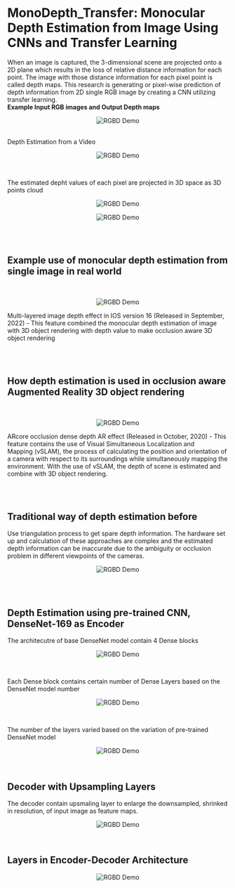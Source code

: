 # MonoDepth_Transfer: Monocular Depth Estimation from Image Using CNNs and Transfer Learning
When an image is captured, the 3-dimensional scene are projected onto a 2D plane which results in the loss of relative distance information for each point. 
The image with those distance information for each pixel point is called depth maps. This research is generating or pixel-wise prediction of depth information from 2D single RGB image by creating a CNN utilizing transfer learning.
<br>
**Example Input RGB images and Output Depth maps**
<p align="center">
  <img style="max-width:500px" src="depth_output_results/results_img.png" width="" alt="RGBD Demo">
</p>

<br>
Depth Estimation from a Video
<p align="center">
  <img style="max-width:500px" src="depth_output_results/video_depth_result.gif" width="" alt="RGBD Demo">
</p>
<br>

The estimated depht values of each pixel are projected in 3D space as 3D points cloud
<p align="center">
  <img style="max-width:500px" src="other_pictures/point_cloud1.png" width="" alt="RGBD Demo">
</p>

<p align="center">
  <img style="max-width:500px" src="other_pictures/point_cloud2.png" width="" alt="RGBD Demo">
</p>

<br><br>



## Example use of monocular depth estimation from single image in real world
<br>
<p align="center">
  <img style="max-width:500px" src="https://github.com/kelvin-kkw/MonoDepth_Transfer/assets/105034699/2be71d1a-363e-4918-856e-e8b62d7b1e3a" width="" alt="RGBD Demo">
</p>
Multi-layered image depth effect in IOS version 16 (Released in September, 2022)
- This feature combined the monocular depth estimation of image with 3D object rendering with depth value to make occlusion aware 3D object rendering

<br><br>
## How depth estimation is used in occlusion aware Augmented Reality 3D object rendering
<br>
<p align="center">
  <img style="max-width:500px" src="other_pictures/cat_occ.png" width="" alt="RGBD Demo">
</p>
ARcore occlusion dense depth AR effect (Released in October, 2020)
- This feature contains the use of Visual Simultaneous Localization and Mapping (vSLAM), the process of calculating the position and orientation of a camera with respect to its surroundings while simultaneously mapping the environment. With the use of vSLAM, the depth of scene is estimated and combine with 3D object rendering.

<br><br>



## Traditional way of depth estimation before
Use triangulation process to get spare depth information. The hardware set up and calculation of these 
approaches are complex and the estimated depth information can be inaccurate due to the ambiguity or occlusion problem in different viewpoints of the cameras. 
<p align="center">
  <img style="max-width:500px" src="other_pictures/stereo_camera.png" width="" alt="RGBD Demo">
</p>

<br><br>



## Depth Estimation using pre-trained CNN, DenseNet-169 as Encoder
The architecutre of base DenseNet model contain 4 Dense blocks
<p align="center">
  <img style="max-width:500px" src="other_pictures/DenseNet_example.png" width="" alt="RGBD Demo">
</p>
<br>


Each Dense block contains certain number of Dense Layers based on the DenseNet model number
<p align="center">
  <img style="max-width:500px" src="other_pictures/Dense_block.png" width="" alt="RGBD Demo">
</p>
<br>


The number of the layers varied based on the variation of pre-trained DenseNet model
<p align="center">
  <img style="max-width:500px" src="other_pictures/densenet_archs.png" width="" alt="RGBD Demo">
</p>
<br>


## Decoder with Upsampling Layers
The decoder contain upsmaling layer to enlarge the downsampled, shrinked in resolution, of input image as feature maps.
<p align="center">
  <img style="max-width:500px" src="other_pictures/bilinear.png" width="" alt="RGBD Demo">
</p>
<br>


## Layers in Encoder-Decoder Architecture
<p align="center">
  <img style="max-width:500px" src="other_pictures/model_layer.png" width="" alt="RGBD Demo">
</p>
<br>


